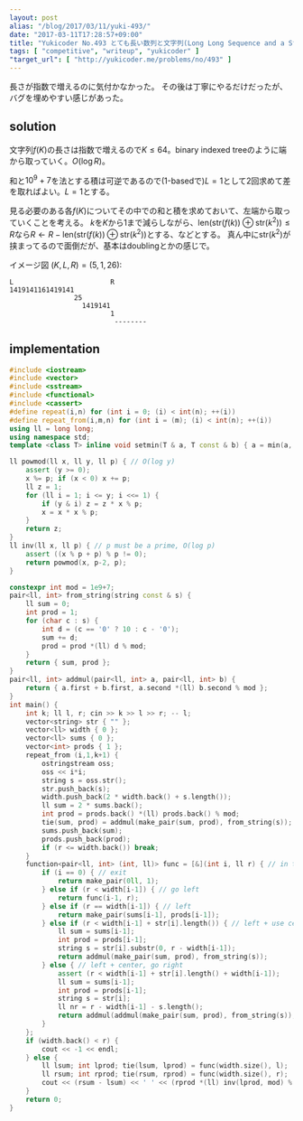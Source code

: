 ```yaml
---
layout: post
alias: "/blog/2017/03/11/yuki-493/"
date: "2017-03-11T17:28:57+09:00"
title: "Yukicoder No.493 とても長い数列と文字列(Long Long Sequence and a String)"
tags: [ "competitive", "writeup", "yukicoder" ]
"target_url": [ "http://yukicoder.me/problems/no/493" ]
---
```


長さが指数で増えるのに気付かなかった。
その後は丁寧にやるだけだったが、バグを埋めやすい感じがあった。

## solution

文字列$f(K)$の長さは指数で増えるので$K \le 64$。binary indexed treeのように端から取っていく。$O(\log R)$。

和と$10^9+7$を法とする積は可逆であるので($1$-basedで)$L = 1$として$2$回求めて差を取ればよい。$L = 1$とする。

見る必要のある各$f(K)$についてその中での和と積を求めておいて、左端から取っていくことを考える。
$k$を$K$から$1$まで減らしながら、$\mathrm{len}(\mathrm{str}(f(k)) \oplus \mathrm{str}(k^2)) \le R$なら$R \gets R - \mathrm{len}(\mathrm{str}(f(k)) \oplus \mathrm{str}(k^2))$とする、などとする。
真ん中に$\mathrm{str}(k^2)$が挟まってるので面倒だが、基本はdoublingとかの感じで。

イメージ図 $(K, L, R) = (5, 1, 26)$:

```
L                        R
1419141161419141
                25
                  1419141
                         1
                          --------
```

## implementation

``` c++
#include <iostream>
#include <vector>
#include <sstream>
#include <functional>
#include <cassert>
#define repeat(i,n) for (int i = 0; (i) < int(n); ++(i))
#define repeat_from(i,m,n) for (int i = (m); (i) < int(n); ++(i))
using ll = long long;
using namespace std;
template <class T> inline void setmin(T & a, T const & b) { a = min(a, b); }

ll powmod(ll x, ll y, ll p) { // O(log y)
    assert (y >= 0);
    x %= p; if (x < 0) x += p;
    ll z = 1;
    for (ll i = 1; i <= y; i <<= 1) {
        if (y & i) z = z * x % p;
        x = x * x % p;
    }
    return z;
}
ll inv(ll x, ll p) { // p must be a prime, O(log p)
    assert ((x % p + p) % p != 0);
    return powmod(x, p-2, p);
}

constexpr int mod = 1e9+7;
pair<ll, int> from_string(string const & s) {
    ll sum = 0;
    int prod = 1;
    for (char c : s) {
        int d = (c == '0' ? 10 : c - '0');
        sum += d;
        prod = prod *(ll) d % mod;
    }
    return { sum, prod };
}
pair<ll, int> addmul(pair<ll, int> a, pair<ll, int> b) {
    return { a.first + b.first, a.second *(ll) b.second % mod };
}
int main() {
    int k; ll l, r; cin >> k >> l >> r; -- l;
    vector<string> str { "" };
    vector<ll> width { 0 };
    vector<ll> sums { 0 };
    vector<int> prods { 1 };
    repeat_from (i,1,k+1) {
        ostringstream oss;
        oss << i*i;
        string s = oss.str();
        str.push_back(s);
        width.push_back(2 * width.back() + s.length());
        ll sum = 2 * sums.back();
        int prod = prods.back() *(ll) prods.back() % mod;
        tie(sum, prod) = addmul(make_pair(sum, prod), from_string(s));
        sums.push_back(sum);
        prods.push_back(prod);
        if (r <= width.back()) break;
    }
    function<pair<ll, int> (int, ll)> func = [&](int i, ll r) { // in the string f(i), accumulate of [0, r)
        if (i == 0) { // exit
            return make_pair(0ll, 1);
        } else if (r < width[i-1]) { // go left
            return func(i-1, r);
        } else if (r == width[i-1]) { // left
            return make_pair(sums[i-1], prods[i-1]);
        } else if (r < width[i-1] + str[i].length()) { // left + use center
            ll sum = sums[i-1];
            int prod = prods[i-1];
            string s = str[i].substr(0, r - width[i-1]);
            return addmul(make_pair(sum, prod), from_string(s));
        } else { // left + center, go right
            assert (r < width[i-1] + str[i].length() + width[i-1]);
            ll sum = sums[i-1];
            int prod = prods[i-1];
            string s = str[i];
            ll nr = r - width[i-1] - s.length();
            return addmul(addmul(make_pair(sum, prod), from_string(s)), func(i-1, nr));
        }
    };
    if (width.back() < r) {
        cout << -1 << endl;
    } else {
        ll lsum; int lprod; tie(lsum, lprod) = func(width.size(), l);
        ll rsum; int rprod; tie(rsum, rprod) = func(width.size(), r);
        cout << (rsum - lsum) << ' ' << (rprod *(ll) inv(lprod, mod) % mod) << endl;
    }
    return 0;
}
```
